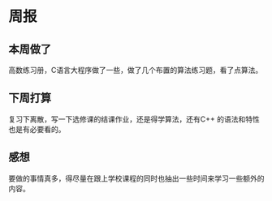 # 周报
## 本周做了
高数练习册，C语言大程序做了一些，做了几个布置的算法练习题，看了点算法。
## 下周打算
复习下离散，写一下选修课的结课作业，还是得学算法，还有C++ 的语法和特性也是有必要看的。
## 感想
要做的事情真多，得尽量在跟上学校课程的同时也抽出一些时间来学习一些额外的内容。
